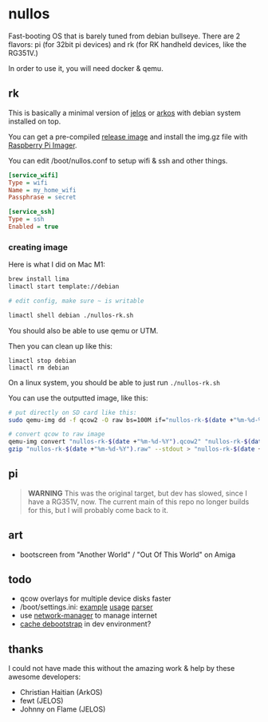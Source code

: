 # nullos

Fast-booting OS that is barely tuned from debian bullseye. There are 2 flavors: pi (for 32bit pi devices) and rk (for RK handheld devices, like the RG351V.)

In order to use it, you will need docker & qemu.

## rk

This is basically a minimal version of [jelos](https://github.com/JustEnoughLinuxOS/distribution) or [arkos](https://github.com/christianhaitian/arkos) with debian system installed on top.

You can get a pre-compiled [release image](https://github.com/notnullgames/nullos/releases) and install the img.gz file with [Raspberry Pi Imager](https://www.raspberrypi.com/software/).

You can edit /boot/nullos.conf to setup wifi & ssh and other things.

```ini
[service_wifi]
Type = wifi
Name = my_home_wifi
Passphrase = secret

[service_ssh]
Type = ssh
Enabled = true
```

### creating image

Here is what I did on Mac M1:

```sh
brew install lima
limactl start template://debian

# edit config, make sure ~ is writable

limactl shell debian ./nullos-rk.sh
```

You should also be able to use qemu or UTM.

Then you can clean up like this:

```
limactl stop debian
limactl rm debian
```

On a linux system, you should be able to just run `./nullos-rk.sh`

You can use the outputted image, like this:

```sh
# put directly on SD card like this:
sudo qemu-img dd -f qcow2 -O raw bs=100M if="nullos-rk-$(date +"%m-%d-%Y").qcow2" of=/dev/disk4

# convert qcow to raw image
qemu-img convert "nullos-rk-$(date +"%m-%d-%Y").qcow2" "nullos-rk-$(date +"%m-%d-%Y").raw"
gzip "nullos-rk-$(date +"%m-%d-%Y").raw" --stdout > "nullos-rk-$(date +"%m-%d-%Y").img.gz"
```


## pi

> **WARNING** This was the original target, but dev has slowed, since I have a RG351V, now. The current main of this repo no longer builds for this, but I will probably come back to it.


## art

- bootscreen from "Another World" / "Out Of This World" on Amiga


## todo

- qcow overlays for multiple device disks faster
- /boot/settings.ini: [example](https://github.com/JustEnoughLinuxOS/distribution/blob/main/packages/jelos/config/system/configs/system.cfg) [usage](https://github.com/JustEnoughLinuxOS/distribution/blob/main/packages/jelos/sources/scripts/wifictl) [parser](https://github.com/JustEnoughLinuxOS/distribution/blob/main/packages/jelos/profile.d/02-distribution#L17)
- use [network-manager](https://www.npmjs.com/package/node-network-manager) to manage internet
- [cache debootstrap](http://cheesehead-techblog.blogspot.com/2012/01/local-file-cache-to-speed-up.html) in dev environment?

## thanks

I could not have made this without the amazing work & help by these awesome developers:

- Christian Haitian (ArkOS)
- fewt (JELOS)
- Johnny on Flame (JELOS)
